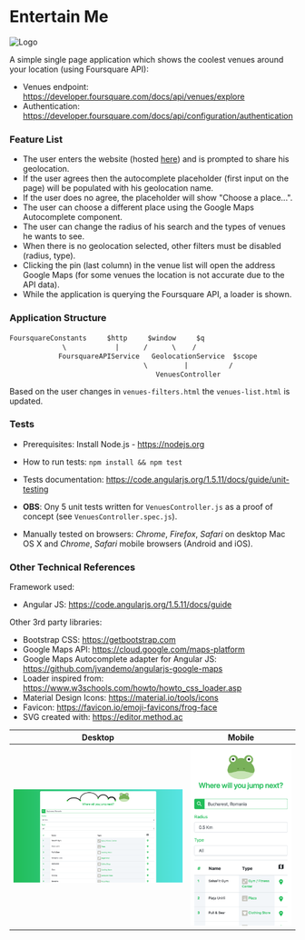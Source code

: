 # Entertain Me

<img width="50" alt="Logo" src="https://raw.githubusercontent.com/bogdanmatra/entertain-me/master/app/favicon.png">

A simple single page application which shows the coolest venues around your location (using Foursquare API):
* Venues endpoint: https://developer.foursquare.com/docs/api/venues/explore
* Authentication: https://developer.foursquare.com/docs/api/configuration/authentication

### Feature List
* The user enters the website (hosted [here](https://bogdanmatra.github.io)) and is prompted to share his geolocation.
* If the user agrees then the autocomplete placeholder (first input on the page) will be populated with his geolocation name.
* If the user does no agree, the placeholder will show "Choose a place...".
* The user can choose a different place using the Google Maps Autocomplete component.
* The user can change the radius of his search and the types of venues he wants to see.
* When there is no geolocation selected, other filters must be disabled (radius, type).
* Clicking the pin (last column) in the venue list will open the address Google Maps (for some venues the location is not accurate due to the API data).
* While the application is querying the Foursquare API, a loader is shown.

### Application Structure
```
FoursquareConstants     $http     $window     $q
             \            |      /      \    /
            FoursquareAPIService   GeolocationService  $scope
                                 \         |          /
                                    VenuesController
```

Based on the user changes in `venues-filters.html` the `venues-list.html` is updated.

### Tests

* Prerequisites: Install Node.js - https://nodejs.org
* How to run tests: `npm install && npm test`
* Tests documentation: https://code.angularjs.org/1.5.11/docs/guide/unit-testing
* **OBS**: Ony 5 unit tests written for `VenuesController.js` as a proof of concept (see `VenuesController.spec.js`).

* Manually tested on browsers: *Chrome*, *Firefox*, *Safari* on desktop Mac OS X and *Chrome*, *Safari* mobile browsers (Android and iOS).


### Other Technical References

Framework used:
* Angular JS: https://code.angularjs.org/1.5.11/docs/guide

Other 3rd party libraries:
* Bootstrap CSS: https://getbootstrap.com
* Google Maps API: https://cloud.google.com/maps-platform
* Google Maps Autocomplete adapter for Angular JS: https://github.com/jvandemo/angularjs-google-maps
* Loader inspired from: https://www.w3schools.com/howto/howto_css_loader.asp
* Material Design Icons: https://material.io/tools/icons
* Favicon: https://favicon.io/emoji-favicons/frog-face
* SVG created with: https://editor.method.ac

Desktop | Mobile
------------ | -------------
![Desktop](README-Desktop.png) | ![Mobile](README-Mobile.png)

